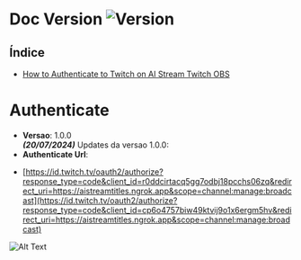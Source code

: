 # Doc Version ![Version](https://img.shields.io/badge/version-1.0.0-blue.svg)

## Índice
- [How to Authenticate to Twitch on AI Stream Twitch OBS](#Authenticate)
#
#
#
#
#
#
#
#
#
#
#
#
#
#
#
# Authenticate 
* **Versao**: 1.0.0                                                                   
***(20/07/2024)***
Updates da versao 1.0.0:
* **Authenticate Url**: 
- [https://id.twitch.tv/oauth2/authorize?response_type=code&client_id=r0ddcirtacq5gg7odbj18pcchs06zq&redirect_uri=https://aistreamtitles.ngrok.app&scope=channel:manage:broadcast](https://id.twitch.tv/oauth2/authorize?response_type=code&client_id=cp6o4757biw49ktvij9o1x6ergm5hv&redirect_uri=https://aistreamtitles.ngrok.app&scope=channel:manage:broadcast)






![Alt Text](image/represent_1.png)
